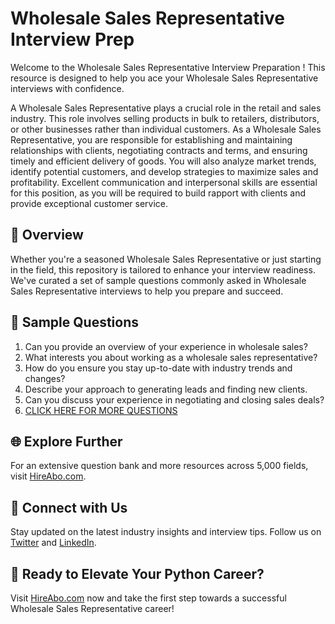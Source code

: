 # Wholesale Sales Representative Interview Prep

Welcome to the Wholesale Sales Representative Interview Preparation ! This resource is designed to help you ace your Wholesale Sales Representative interviews with confidence.

A Wholesale Sales Representative plays a crucial role in the retail and sales industry. This role involves selling products in bulk to retailers, distributors, or other businesses rather than individual customers. As a Wholesale Sales Representative, you are responsible for establishing and maintaining relationships with clients, negotiating contracts and terms, and ensuring timely and efficient delivery of goods. You will also analyze market trends, identify potential customers, and develop strategies to maximize sales and profitability. Excellent communication and interpersonal skills are essential for this position, as you will be required to build rapport with clients and provide exceptional customer service.

## 🚀 Overview

Whether you're a seasoned Wholesale Sales Representative or just starting in the field, this repository is tailored to enhance your interview readiness. We've curated a set of sample questions commonly asked in Wholesale Sales Representative interviews to help you prepare and succeed.

## 📝 Sample Questions

1. Can you provide an overview of your experience in wholesale sales?
2. What interests you about working as a wholesale sales representative?
3. How do you ensure you stay up-to-date with industry trends and changes?
4. Describe your approach to generating leads and finding new clients.
5. Can you discuss your experience in negotiating and closing sales deals?
6. [CLICK HERE FOR MORE QUESTIONS](https://hireabo.com/job/22_1_25/Wholesale%20Sales%20Representative)

## 🌐 Explore Further

For an extensive question bank and more resources across 5,000 fields, visit [HireAbo.com](https://www.hireabo.com).

## 📱 Connect with Us

Stay updated on the latest industry insights and interview tips. Follow us on [Twitter](https://twitter.com/hireabo) and [LinkedIn](https://www.linkedin.com/in/hire-abo-3609972a8/).

## 🚀 Ready to Elevate Your Python Career?

Visit [HireAbo.com](https://www.hireabo.com) now and take the first step towards a successful Wholesale Sales Representative career!